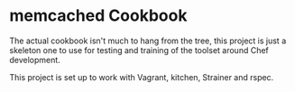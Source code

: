 memcached Cookbook
==================
The actual cookbook isn't much to hang from the tree, this project is just a skeleton one to use for testing and training of the toolset around Chef development.

This project is set up to work with Vagrant, kitchen, Strainer and rspec.
